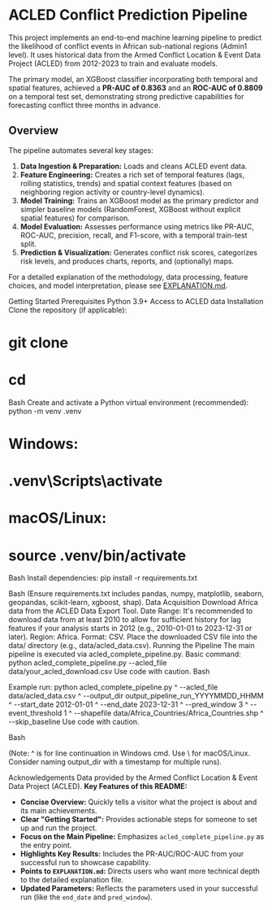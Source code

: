 # ACLED Conflict Prediction Pipeline

This project implements an end-to-end machine learning pipeline to predict the likelihood of conflict events in African sub-national regions (Admin1 level). It uses historical data from the Armed Conflict Location & Event Data Project (ACLED) from 2012-2023 to train and evaluate models.

The primary model, an XGBoost classifier incorporating both temporal and spatial features, achieved a **PR-AUC of 0.8363** and an **ROC-AUC of 0.8809** on a temporal test set, demonstrating strong predictive capabilities for forecasting conflict three months in advance.

## Overview

The pipeline automates several key stages:
1.  **Data Ingestion & Preparation:** Loads and cleans ACLED event data.
2.  **Feature Engineering:** Creates a rich set of temporal features (lags, rolling statistics, trends) and spatial context features (based on neighboring region activity or country-level dynamics).
3.  **Model Training:** Trains an XGBoost model as the primary predictor and simpler baseline models (RandomForest, XGBoost without explicit spatial features) for comparison.
4.  **Model Evaluation:** Assesses performance using metrics like PR-AUC, ROC-AUC, precision, recall, and F1-score, with a temporal train-test split.
5.  **Prediction & Visualization:** Generates conflict risk scores, categorizes risk levels, and produces charts, reports, and (optionally) maps.

For a detailed explanation of the methodology, data processing, feature choices, and model interpretation, please see [EXPLANATION.md](EXPLANATION.md).


Getting Started
Prerequisites
Python 3.9+
Access to ACLED data
Installation
Clone the repository (if applicable):
# git clone 
# cd 

Bash
Create and activate a Python virtual environment (recommended):
python -m venv .venv
# Windows:
# .venv\Scripts\activate
# macOS/Linux:
# source .venv/bin/activate


Bash
Install dependencies:
pip install -r requirements.txt

Bash
(Ensure requirements.txt includes pandas, numpy, matplotlib, seaborn, geopandas, scikit-learn, xgboost, shap).
Data Acquisition
Download Africa data from the ACLED Data Export Tool.
Date Range: It's recommended to download data from at least 2010 to allow for sufficient history for lag features if your analysis starts in 2012 (e.g., 2010-01-01 to 2023-12-31 or later).
Region: Africa.
Format: CSV.
Place the downloaded CSV file into the data/ directory (e.g., data/acled_data.csv).
Running the Pipeline
The main pipeline is executed via acled_complete_pipeline.py.
Basic command:
python acled_complete_pipeline.py --acled_file data/your_acled_download.csv
Use code with caution.
Bash

Example run:
python acled_complete_pipeline.py ^
    --acled_file data/acled_data.csv ^
    --output_dir output_pipeline_run_YYYYMMDD_HHMM ^
    --start_date 2012-01-01 ^
    --end_date 2023-12-31 ^
    --pred_window 3 ^
    --event_threshold 1 ^
    --shapefile data/Africa_Countries/Africa_Countries.shp ^
    --skip_baseline
Use code with caution.

Bash

(Note: ^ is for line continuation in Windows cmd. Use \ for macOS/Linux. Consider naming output_dir with a timestamp for multiple runs).


Acknowledgements
Data provided by the Armed Conflict Location & Event Data Project (ACLED).
**Key Features of this README:**

*   **Concise Overview:** Quickly tells a visitor what the project is about and its main achievements.
*   **Clear "Getting Started":** Provides actionable steps for someone to set up and run the project.
*   **Focus on the Main Pipeline:** Emphasizes `acled_complete_pipeline.py` as the entry point.
*   **Highlights Key Results:** Includes the PR-AUC/ROC-AUC from your successful run to showcase capability.
*   **Points to `EXPLANATION.md`:** Directs users who want more technical depth to the detailed explanation file.
*   **Updated Parameters:** Reflects the parameters used in your successful run (like the `end_date` and `pred_window`).


